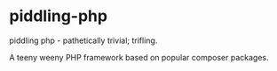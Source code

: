 # piddling-php
piddling php - pathetically trivial; trifling.

A teeny weeny PHP framework based on popular composer packages.
